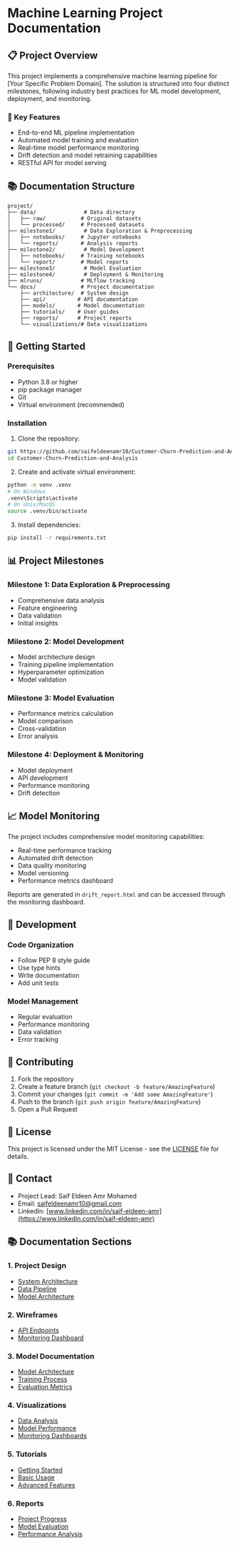 # Machine Learning Project Documentation

## 📋 Project Overview

This project implements a comprehensive machine learning pipeline for [Your Specific Problem Domain]. The solution is structured into four distinct milestones, following industry best practices for ML model development, deployment, and monitoring.

### 🎯 Key Features

- End-to-end ML pipeline implementation
- Automated model training and evaluation
- Real-time model performance monitoring
- Drift detection and model retraining capabilities
- RESTful API for model serving

## 📚 Documentation Structure

```
project/
├── data/               # Data directory
│   ├── raw/           # Original datasets
│   └── processed/     # Processed datasets
├── milestone1/         # Data Exploration & Preprocessing
│   ├── notebooks/     # Jupyter notebooks
│   └── reports/       # Analysis reports
├── milestone2/         # Model Development
│   ├── notebooks/     # Training notebooks
│   └── report/        # Model reports
├── milestone3/         # Model Evaluation
├── milestone4/         # Deployment & Monitoring
├── mlruns/            # MLflow tracking
└── docs/              # Project documentation
    ├── architecture/  # System design
    ├── api/          # API documentation
    ├── models/       # Model documentation
    ├── tutorials/    # User guides
    ├── reports/      # Project reports
    └── visualizations/# Data visualizations
```

## 🚀 Getting Started

### Prerequisites

- Python 3.8 or higher
- pip package manager
- Git
- Virtual environment (recommended)

### Installation

1. Clone the repository:

```bash
git https://github.com/saifeldeenamr10/Customer-Churn-Prediction-and-Analysis.git
cd Customer-Churn-Prediction-and-Analysis
```

2. Create and activate virtual environment:

```bash
python -m venv .venv
# On Windows
.venv\Scripts\activate
# On Unix/MacOS
source .venv/bin/activate
```

3. Install dependencies:

```bash
pip install -r requirements.txt
```

## 📊 Project Milestones

### Milestone 1: Data Exploration & Preprocessing

- Comprehensive data analysis
- Feature engineering
- Data validation
- Initial insights

### Milestone 2: Model Development

- Model architecture design
- Training pipeline implementation
- Hyperparameter optimization
- Model validation

### Milestone 3: Model Evaluation

- Performance metrics calculation
- Model comparison
- Cross-validation
- Error analysis

### Milestone 4: Deployment & Monitoring

- Model deployment
- API development
- Performance monitoring
- Drift detection

## 📈 Model Monitoring

The project includes comprehensive model monitoring capabilities:

- Real-time performance tracking
- Automated drift detection
- Data quality monitoring
- Model versioning
- Performance metrics dashboard

Reports are generated in `drift_report.html` and can be accessed through the monitoring dashboard.

## 🔧 Development

### Code Organization

- Follow PEP 8 style guide
- Use type hints
- Write documentation
- Add unit tests

### Model Management

- Regular evaluation
- Performance monitoring
- Data validation
- Error tracking

## 🤝 Contributing

1. Fork the repository
2. Create a feature branch (`git checkout -b feature/AmazingFeature`)
3. Commit your changes (`git commit -m 'Add some AmazingFeature'`)
4. Push to the branch (`git push origin feature/AmazingFeature`)
5. Open a Pull Request

## 📝 License

This project is licensed under the MIT License - see the [LICENSE](LICENSE) file for details.

## 📧 Contact

- Project Lead: Saif Eldeen Amr Mohamed
- Email: saifeldeenamr10@gmail.com
- LinkedIn: [www.linkedin.com/in/saif-eldeen-amr](https://www.linkedin.com/in/saif-eldeen-amr)

## 📚 Documentation Sections

### 1. Project Design

- [System Architecture](docs/architecture/README.md)
- [Data Pipeline](docs/architecture/data-pipeline.md)
- [Model Architecture](docs/models/README.md)

### 2. Wireframes

- [API Endpoints](docs/api/README.md)
- [Monitoring Dashboard](docs/design/dashboard.md)

### 3. Model Documentation

- [Model Architecture](docs/models/README.md)
- [Training Process](docs/models/training.md)
- [Evaluation Metrics](docs/models/evaluation.md)

### 4. Visualizations

- [Data Analysis](docs/visualizations/data-analysis.md)
- [Model Performance](docs/visualizations/performance.md)
- [Monitoring Dashboards](docs/visualizations/monitoring.md)

### 5. Tutorials

- [Getting Started](docs/tutorials/README.md)
- [Basic Usage](docs/tutorials/basic-usage.md)
- [Advanced Features](docs/tutorials/advanced.md)

### 6. Reports

- [Project Progress](docs/reports/progress.md)
- [Model Evaluation](docs/reports/evaluation.md)
- [Performance Analysis](docs/reports/performance.md)
